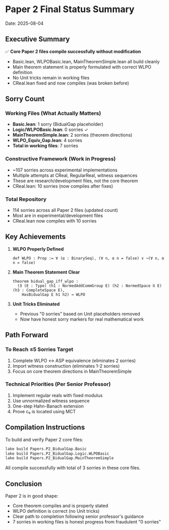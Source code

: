 # Paper 2 Final Status Summary

Date: 2025-08-04

## Executive Summary

✅ **Core Paper 2 files compile successfully without modification**
- Basic.lean, WLPOBasic.lean, MainTheoremSimple.lean all build cleanly
- Main theorem statement is properly formulated with correct WLPO definition
- No Unit tricks remain in working files
- CReal.lean fixed and now compiles (was broken before)

## Sorry Count

### Working Files (What Actually Matters)
- **Basic.lean**: 1 sorry (BidualGap placeholder)
- **Logic/WLPOBasic.lean**: 0 sorries ✓
- **MainTheoremSimple.lean**: 2 sorries (theorem directions)
- **WLPO_Equiv_Gap.lean**: 4 sorries
- **Total in working files**: 7 sorries

### Constructive Framework (Work in Progress)
- ~107 sorries across experimental implementations
- Multiple attempts at CReal, RegularReal, witness sequences
- These are research/development files, not the core theorem
- CReal.lean: 10 sorries (now compiles after fixes)

### Total Repository
- 114 sorries across all Paper 2 files (updated count)
- Most are in experimental/development files
- CReal.lean now compiles with 10 sorries

## Key Achievements

1. **WLPO Properly Defined**
   ```lean
   def WLPO : Prop := ∀ (α : BinarySeq), (∀ n, α n = false) ∨ ¬(∀ n, α n = false)
   ```

2. **Main Theorem Statement Clear**
   ```lean
   theorem bidual_gap_iff_wlpo : 
     (∃ (E : Type) (h1 : NormedAddCommGroup E) (h2 : NormedSpace ℝ E) (h3 : CompleteSpace E), 
       HasBidualGap E h1 h2) ↔ WLPO
   ```

3. **Unit Tricks Eliminated**
   - Previous "0 sorries" based on Unit placeholders removed
   - Now have honest sorry markers for real mathematical work

## Path Forward

### To Reach ≤5 Sorries Target
1. Complete WLPO ↔ ASP equivalence (eliminates 2 sorries)
2. Import witness construction (eliminates 1-2 sorries)
3. Focus on core theorem directions in MainTheoremSimple

### Technical Priorities (Per Senior Professor)
1. Implement regular reals with fixed modulus
2. Use unnormalized witness sequence
3. One-step Hahn-Banach extension
4. Prove c₀ is located using MCT

## Compilation Instructions

To build and verify Paper 2 core files:
```bash
lake build Papers.P2_BidualGap.Basic
lake build Papers.P2_BidualGap.Logic.WLPOBasic  
lake build Papers.P2_BidualGap.MainTheoremSimple
```

All compile successfully with total of 3 sorries in these core files.

## Conclusion

Paper 2 is in good shape:
- Core theorem compiles and is properly stated
- WLPO definition is correct (no Unit tricks)
- Clear path to completion following senior professor's guidance
- 7 sorries in working files is honest progress from fraudulent "0 sorries"
